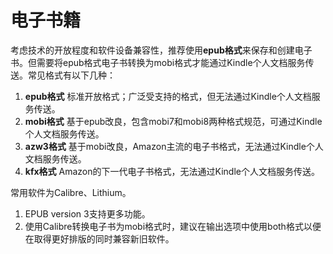 # 电子书籍

考虑技术的开放程度和软件设备兼容性，推荐使用**epub格式**来保存和创建电子书。但需要将epub格式电子书转换为mobi格式才能通过Kindle个人文档服务传送。常见格式有以下几种：

1. **epub格式** 标准开放格式；广泛受支持的格式，但无法通过Kindle个人文档服务传送。
2. **mobi格式** 基于epub改良，包含mobi7和mobi8两种格式规范，可通过Kindle个人文档服务传送。
3. **azw3格式** 基于mobi改良，Amazon主流的电子书格式，无法通过Kindle个人文档服务传送。
4. **kfx格式** Amazon的下一代电子书格式，无法通过Kindle个人文档服务传送。

常用软件为Calibre、Lithium。

1. EPUB version 3支持更多功能。
2. 使用Calibre转换电子书为mobi格式时，建议在输出选项中使用both格式以便在取得更好排版的同时兼容新旧软件。

